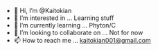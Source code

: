 - 👋 Hi, I’m @Kaitokian
- 👀 I’m interested in ... Learning stuff
- 🌱 I’m currently learning ... Phyton/C
- 💞️ I’m looking to collaborate on ... Not for now
- 📫 How to reach me ... kaitokian001@gmail.com

<!---
Kaitokian/Kaitokian is a ✨ special ✨ repository because its `README.md` (this file) appears on your GitHub profile.
You can click the Preview link to take a look at your changes.
--->
